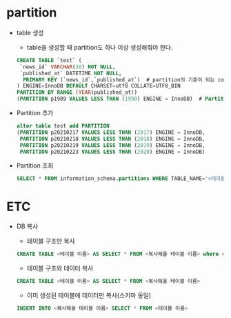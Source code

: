 # partition

- table 생성

  - table을 생성할 때 partition도 하나 이상 생성해줘야 한다.

  ```sql
  CREATE TABLE `test` (
   `news_id` VARCHAR(30) NOT NULL,
   `published_at` DATETIME NOT NULL,
    PRIMARY KEY (`news_id`,`published_at`)  # partition의 기준이 되는 column은 반드시 PK여야 한다.
  ) ENGINE=InnoDB DEFAULT CHARSET=utf8 COLLATE=UTF8_BIN  
  PARTITION BY RANGE (YEAR(published_at))
  (PARTITION p1989 VALUES LESS THAN (1990) ENGINE = InnoDB)  # Partition 생성
  ```



- Partition 추가

  ```sql
  alter table test add PARTITION
  (PARTITION p20210217 VALUES LESS THAN (2017) ENGINE = InnoDB,
   PARTITION p20210218 VALUES LESS THAN (2018) ENGINE = InnoDB, 
   PARTITION p20210219 VALUES LESS THAN (2019) ENGINE = InnoDB, 
   PARTITION p20210223 VALUES LESS THAN (2020) ENGINE = InnoDB)
  ```



- Partition 조회

  ```sql
  SELECT * FROM information_schema.partitions WHERE TABLE_NAME='<테이블명>'
  ```

  




# ETC

- DB 복사

  - 테이블 구조만 복사

  ```sql
  CREATE TABLE <테이블 이름> AS SELECT * FROM <복사해올 테이블 이름> where <False 조건  e.g.1=2>
  ```

  - 테이블 구조와 데이터 복사

  ```sql
  CREATE TABLE <테이블 이름> AS SELECT * FROM <복사해올 테이블 이름>
  ```

  - 이미 생성된 테이블에 데이터만 복사(스키마 동일)

  ```sql
  INSERT INTO <복사해올 테이블 이름> SELECT * FROM <테이블 이름>
  ```

  

  